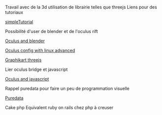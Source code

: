 Travail avec de la 3d utilisation de librairie telles que threejs
Liens pour des tutoriaux


[simpleTutorial](http://aerotwist.com/tutorials/getting-started-with-three-js/)

Possibilité d'user de blender et de l'oculus rift

[Oculus and blender](http://lubosz.wordpress.com/tag/oculus-rift/)

[Oculus config with linux advanced](http://doc-ok.org/?p=639)

[Graphikart threejs](http://www.grafikart.fr/tutoriels/javascript/three-js-3d-289)

Lier oculus bridge et javascript

[Oculus and javascript](http://paddytherabbit.com/set-web-based-oculus-rift-world/)

Rappel puredata pour faire un peu de programmation visuelle

[Puredata](http://puredata.info/)

Cake php
Equivalent ruby on rails chez php à creuser


